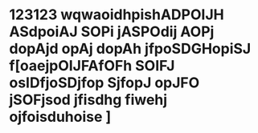 # 123123 wqwaoidhpishADPOIJH ASdpoiAJ SOPi jASPOdij AOPj dopAjd opAj dopAh jfpoSDGHopiSJ f[oaejpOIJFAfOFh SOIFJ osIDfjoSDjfop SjfopJ opJFO jSOFjsod jfisdhg fiwehj ojfoisduhoise ]
